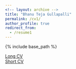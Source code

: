 ```yaml
---
<!-- layout: archive -->
title: "Bhanu Teja Gullapalli"
permalink: /cv1/
author_profile: true
redirect_from:
  - /resume1
---
```


{% include base_path %}

[Long CV](https://bhanutejagullapalli.github.io/files/cv_long.pdf)<br>
[Short CV](https://bhanutejagullapalli.github.io/files/cv_short.pdf)<br>



<!-- <embed src="http://caozhangjie.github.io/files/caozhangjie_cv.pdf" width="650" height="1800" type='application/pdf'> -->

